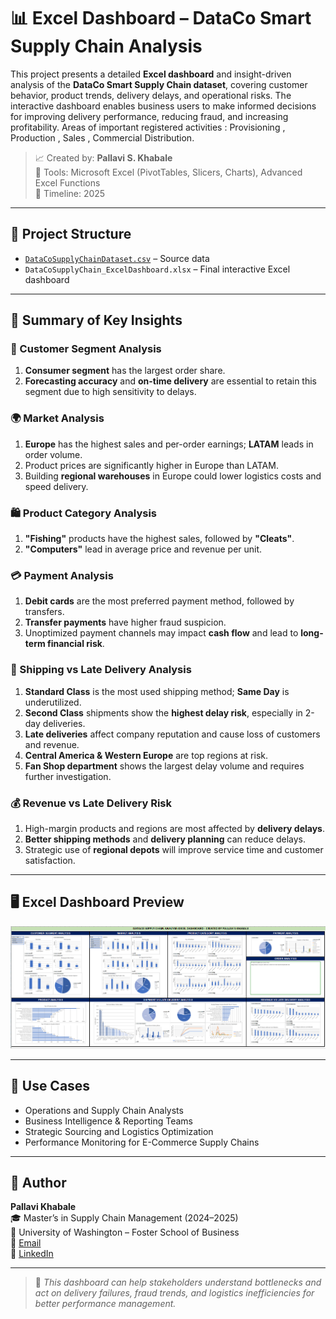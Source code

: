 # 📊 Excel Dashboard – DataCo Smart Supply Chain Analysis

This project presents a detailed **Excel dashboard** and insight-driven analysis of the **DataCo Smart Supply Chain dataset**, covering customer behavior, product trends, delivery delays, and operational risks. The interactive dashboard enables business users to make informed decisions for improving delivery performance, reducing fraud, and increasing profitability. Areas of important registered activities : Provisioning , Production , Sales , Commercial Distribution.

> 📈 Created by: **Pallavi S. Khabale**  
> 📁 Tools: Microsoft Excel (PivotTables, Slicers, Charts), Advanced Excel Functions  
> 📅 Timeline: 2025  

---

## 📁 Project Structure

- [`DataCoSupplyChainDataset.csv`](https://data.mendeley.com/datasets/8gx2fvg2k6/5) – Source data
- `DataCoSupplyChain_ExcelDashboard.xlsx` – Final interactive Excel dashboard

---

## 📌 Summary of Key Insights

### 🧍 Customer Segment Analysis
1. **Consumer segment** has the largest order share.
2. **Forecasting accuracy** and **on-time delivery** are essential to retain this segment due to high sensitivity to delays.

### 🌍 Market Analysis
1. **Europe** has the highest sales and per-order earnings; **LATAM** leads in order volume.
2. Product prices are significantly higher in Europe than LATAM.
3. Building **regional warehouses** in Europe could lower logistics costs and speed delivery.

### 🛍️ Product Category Analysis
1. **"Fishing"** products have the highest sales, followed by **"Cleats"**.
2. **"Computers"** lead in average price and revenue per unit.

### 💳 Payment Analysis
1. **Debit cards** are the most preferred payment method, followed by transfers.
2. **Transfer payments** have higher fraud suspicion.
3. Unoptimized payment channels may impact **cash flow** and lead to **long-term financial risk**.

### 🚚 Shipping vs Late Delivery Analysis
1. **Standard Class** is the most used shipping method; **Same Day** is underutilized.
2. **Second Class** shipments show the **highest delay risk**, especially in 2-day deliveries.
3. **Late deliveries** affect company reputation and cause loss of customers and revenue.
4. **Central America & Western Europe** are top regions at risk.
5. **Fan Shop department** shows the largest delay volume and requires further investigation.

### 💰 Revenue vs Late Delivery Risk
1. High-margin products and regions are most affected by **delivery delays**.
2. **Better shipping methods** and **delivery planning** can reduce delays.
3. Strategic use of **regional depots** will improve service time and customer satisfaction.

---

## 🖥️ Excel Dashboard Preview

![Dashboard Overview](./Dashboard.png)


---

## 💼 Use Cases

- Operations and Supply Chain Analysts
- Business Intelligence & Reporting Teams
- Strategic Sourcing and Logistics Optimization
- Performance Monitoring for E-Commerce Supply Chains

---

## 👤 Author

**Pallavi Khabale**  
🎓 Master’s in Supply Chain Management (2024–2025)  
🏫 University of Washington – Foster School of Business  
📧 [Email](mailto:pallavikhabale@gmail.com)  
🔗 [LinkedIn](https://www.linkedin.com/in/pallavi-khabale)

---

> 📌 *This dashboard can help stakeholders understand bottlenecks and act on delivery failures, fraud trends, and logistics inefficiencies for better performance management.*
